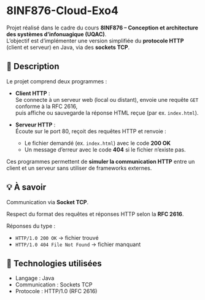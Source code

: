 # 8INF876-Cloud-Exo4

Projet réalisé dans le cadre du cours **8INF876 – Conception et architecture des systèmes d’infonuagique (UQAC)**.  
L’objectif est d’implémenter une version simplifiée du **protocole HTTP** (client et serveur) en Java, via des **sockets TCP**.

## 📝 Description

Le projet comprend deux programmes :

- **Client HTTP** :  
  Se connecte à un serveur web (local ou distant), envoie une requête `GET` conforme à la RFC 2616,  
  puis affiche ou sauvegarde la réponse HTML reçue (par ex. `index.html`).

- **Serveur HTTP** :  
  Écoute sur le port 80, reçoit des requêtes HTTP et renvoie :
  - Le fichier demandé (ex. `index.html`) avec le code **200 OK**  
  - Un message d’erreur avec le code **404** si le fichier n’existe pas.

Ces programmes permettent de **simuler la communication HTTP** entre un client et un serveur sans utiliser de frameworks externes.

## 💡 À savoir

Communication via **Socket TCP**.

Respect du format des requêtes et réponses HTTP selon la **RFC 2616**.

Réponses du type :
- `HTTP/1.0 200 OK` → fichier trouvé
- `HTTP/1.0 404 File Not Found` → fichier manquant

## 🧰 Technologies utilisées
- Langage : Java  
- Communication : Sockets TCP  
- Protocole : HTTP/1.0 (RFC 2616)